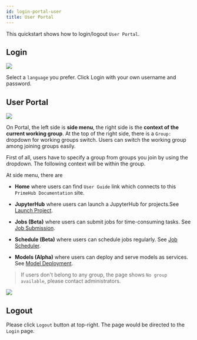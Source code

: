 ```yaml
---
id: login-portal-user
title: User Portal
---
```


This quickstart shows how to login/logout `User Portal`.

## Login

![](assets/login_1.png)

Select a `language` you prefer. Click Login with your own username and password.

## User Portal

![](assets/v3-landing-user.png)

On Portal, the left side is **side menu**, the right side is the **context of the current working group**. At the top of the right side, there is a `Group:` dropdown for working groups switch. Users can switch the working group among joining groups easily.

First of all, users have to specify a group from groups you join by using the dropdown. The following context will be within the group.

At side menu, there are 

+ **Home** where users can find `User Guide` link which connects to this `PrimeHub Documentation` site.

+ **JupyterHub**  where users can launch a JupyterHub for projects.See [Launch Project](../quickstart/launch-project).

+ **Jobs (Beta)** where users can submit jobs for time-consuming tasks. See [Job Submission](../job-submission-feature).

+ **Schedule (Beta)** where users can schedule jobs regularly. See [Job Scheduler](../job-scheduling-feature).

+ **Models (Alpha)** where users can deploy and serve models as services. See [Model Deployment](../model-deployment-feature).

>If users don't belong to any group, the page shows `No group available`, please contact administrators.

![](assets/v3-landing-user-no-group.png)

## Logout

Please click `Logout` button at top-right. The page would be directed to the `Login` page.
